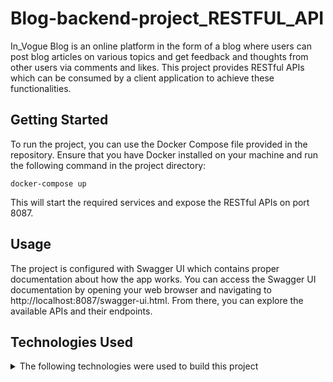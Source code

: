 # Blog-backend-project_RESTFUL_API
In_Vogue Blog is an online platform in the form of a blog where users can post blog articles on various topics and get feedback and thoughts from other 
users via comments and likes. This project provides RESTful APIs which can be consumed by a client application to achieve these functionalities.
## Getting Started
To run the project, you can use the Docker Compose file provided in the repository.
Ensure that you have Docker installed on your machine and run the following command in the project directory:

```
docker-compose up

```
This will start the required services and expose the RESTful APIs on port 8087.


## Usage
The project is configured with Swagger UI which contains proper documentation about how the app works. You can access the Swagger UI documentation by opening 
your web browser and navigating to http://localhost:8087/swagger-ui.html. From there, you can explore the available APIs and their endpoints.

## Technologies Used
<details>
<summary>The following technologies were used to build this project </summary>

* Spring Boot
* Spring Security
* JWT 
* OAuth2
* PostgreSQL or MySQL
* Redis
* Docker
* Git
* Spring Data JPA
* JUnit/Mockito
</details>



